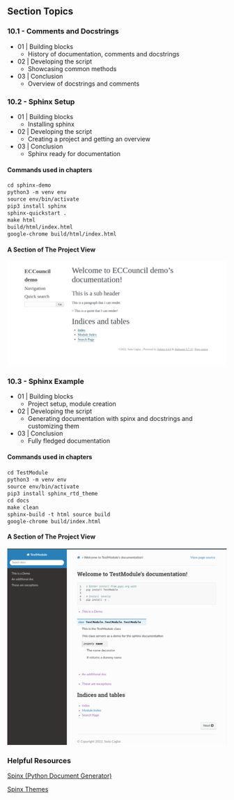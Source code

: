 ## Section Topics

### 10.1 - Comments and Docstrings

- 01 | Building blocks
    - History of documentation, comments and docstrings
- 02 | Developing the script
    - Showcasing common methods
- 03 | Conclusion
    - Overview of docstrings and comments


### 10.2 - Sphinx Setup

- 01 | Building blocks
    - Installing sphinx
- 02 | Developing the script
    - Creating a project and getting an overview
- 03 | Conclusion
    - Sphinx ready for documentation

#### Commands used in chapters
```
cd sphinx-demo
python3 -m venv env
source env/bin/activate
pip3 install sphinx
sphinx-quickstart .
make html
build/html/index.html
google-chrome build/html/index.html
```
#### A Section of The Project View 
![sphinx example](10.2.png)

### 10.3 - Sphinx Example

- 01 | Building blocks
    - Project setup, module creation
- 02 | Developing the script
    - Generating documentation with spinx and
    docstrings and customizing them
- 03 | Conclusion
    - Fully fledged documentation

#### Commands used in chapters
```
cd TestModule
python3 -m venv env
source env/bin/activate
pip3 install sphinx_rtd_theme
cd docs
make clean
sphinx-build -t html source build
google-chrome build/index.html
```
#### A Section of The Project View 
![sphinx template example](10.3.png)

### Helpful Resources

[Spinx (Python Document Generator)](https://www.sphinx-doc.org/en/master/)

[Spinx Themes](https://www.writethedocs.org/guide/tools/sphinx-themes/?highlight=sphinx)
